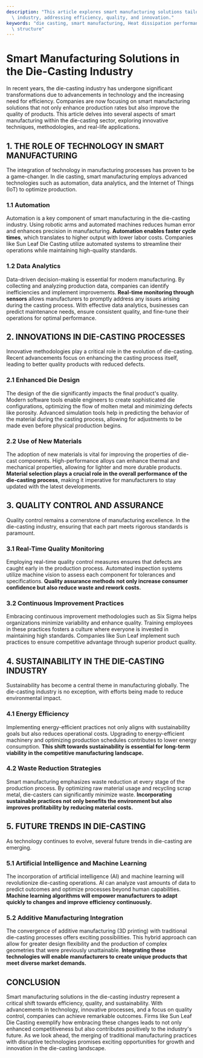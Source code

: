 ```yaml
---
description: "This article explores smart manufacturing solutions tailored for the die-casting\
  \ industry, addressing efficiency, quality, and innovation."
keywords: "die casting, smart manufacturing, Heat dissipation performance, Heat dissipation\
  \ structure"
---
```

# Smart Manufacturing Solutions in the Die-Casting Industry

In recent years, the die-casting industry has undergone significant transformations due to advancements in technology and the increasing need for efficiency. Companies are now focusing on smart manufacturing solutions that not only enhance production rates but also improve the quality of products. This article delves into several aspects of smart manufacturing within the die-casting sector, exploring innovative techniques, methodologies, and real-life applications.

## 1. THE ROLE OF TECHNOLOGY IN SMART MANUFACTURING

The integration of technology in manufacturing processes has proven to be a game-changer. In die casting, smart manufacturing employs advanced technologies such as automation, data analytics, and the Internet of Things (IoT) to optimize production. 

### 1.1 Automation

Automation is a key component of smart manufacturing in the die-casting industry. Using robotic arms and automated machines reduces human error and enhances precision in manufacturing. **Automation enables faster cycle times**, which translates to higher output with lower labor costs. Companies like Sun Leaf Die Casting utilize automated systems to streamline their operations while maintaining high-quality standards.

### 1.2 Data Analytics

Data-driven decision-making is essential for modern manufacturing. By collecting and analyzing production data, companies can identify inefficiencies and implement improvements. **Real-time monitoring through sensors** allows manufacturers to promptly address any issues arising during the casting process. With effective data analytics, businesses can predict maintenance needs, ensure consistent quality, and fine-tune their operations for optimal performance.

## 2. INNOVATIONS IN DIE-CASTING PROCESSES

Innovative methodologies play a critical role in the evolution of die-casting. Recent advancements focus on enhancing the casting process itself, leading to better quality products with reduced defects.

### 2.1 Enhanced Die Design

The design of the die significantly impacts the final product's quality. Modern software tools enable engineers to create sophisticated die configurations, optimizing the flow of molten metal and minimizing defects like porosity. Advanced simulation tools help in predicting the behavior of the material during the casting process, allowing for adjustments to be made even before physical production begins.

### 2.2 Use of New Materials

The adoption of new materials is vital for improving the properties of die-cast components. High-performance alloys can enhance thermal and mechanical properties, allowing for lighter and more durable products. **Material selection plays a crucial role in the overall performance of the die-casting process**, making it imperative for manufacturers to stay updated with the latest developments.

## 3. QUALITY CONTROL AND ASSURANCE

Quality control remains a cornerstone of manufacturing excellence. In the die-casting industry, ensuring that each part meets rigorous standards is paramount.

### 3.1 Real-Time Quality Monitoring

Employing real-time quality control measures ensures that defects are caught early in the production process. Automated inspection systems utilize machine vision to assess each component for tolerances and specifications. **Quality assurance methods not only increase consumer confidence but also reduce waste and rework costs.**

### 3.2 Continuous Improvement Practices

Embracing continuous improvement methodologies such as Six Sigma helps organizations minimize variability and enhance quality. Training employees in these practices fosters a culture where everyone is invested in maintaining high standards. Companies like Sun Leaf implement such practices to ensure competitive advantage through superior product quality.

## 4. SUSTAINABILITY IN THE DIE-CASTING INDUSTRY

Sustainability has become a central theme in manufacturing globally. The die-casting industry is no exception, with efforts being made to reduce environmental impact.

### 4.1 Energy Efficiency

Implementing energy-efficient practices not only aligns with sustainability goals but also reduces operational costs. Upgrading to energy-efficient machinery and optimizing production schedules contributes to lower energy consumption. **This shift towards sustainability is essential for long-term viability in the competitive manufacturing landscape.**

### 4.2 Waste Reduction Strategies

Smart manufacturing emphasizes waste reduction at every stage of the production process. By optimizing raw material usage and recycling scrap metal, die-casters can significantly minimize waste. **Incorporating sustainable practices not only benefits the environment but also improves profitability by reducing material costs.**

## 5. FUTURE TRENDS IN DIE-CASTING

As technology continues to evolve, several future trends in die-casting are emerging.

### 5.1 Artificial Intelligence and Machine Learning

The incorporation of artificial intelligence (AI) and machine learning will revolutionize die-casting operations. AI can analyze vast amounts of data to predict outcomes and optimize processes beyond human capabilities. **Machine learning algorithms will empower manufacturers to adapt quickly to changes and improve efficiency continuously.**

### 5.2 Additive Manufacturing Integration

The convergence of additive manufacturing (3D printing) with traditional die-casting processes offers exciting possibilities. This hybrid approach can allow for greater design flexibility and the production of complex geometries that were previously unattainable. **Integrating these technologies will enable manufacturers to create unique products that meet diverse market demands.**

## CONCLUSION

Smart manufacturing solutions in the die-casting industry represent a critical shift towards efficiency, quality, and sustainability. With advancements in technology, innovative processes, and a focus on quality control, companies can achieve remarkable outcomes. Firms like Sun Leaf Die Casting exemplify how embracing these changes leads to not only enhanced competitiveness but also contributes positively to the industry's future. As we look ahead, the merging of traditional manufacturing practices with disruptive technologies promises exciting opportunities for growth and innovation in the die-casting landscape.
